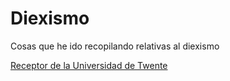 # Diexismo

Cosas que he ido recopilando relativas al diexismo

[Receptor de la Universidad de Twente](http://websdr.ewi.utwente.nl:8901/)
